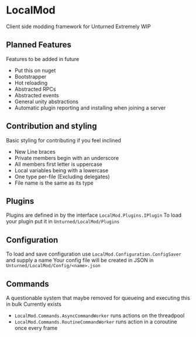 # LocalMod
 Client side modding framework for Unturned
 Extremely WIP

## Planned Features
Features to be added in future
 - Put this on nuget
 - Bootstrapper
 - Hot reloading
 - Abstracted RPCs
 - Abstracted events
 - General unity abstractions
 - Automatic plugin reporting and installing when joining a server

## Contribution and styling
Basic styling for contributing if you feel inclined
 - New Line braces
 - Private members begin with an underscore
 - All members first letter is uppercase
 - Local variables being with a lowercase
 - One type per-file (Excluding delegates)
 - File name is the same as its type

## Plugins
Plugins are defined in by the interface `LocalMod.Plugins.IPlugin`
To load your plugin put it in `Unturned/LocalMod/Plugins`

## Configuration
To load and save configuration use `LocalMod.Configuration.ConfigSaver` and supply a name
Your config file will be created in JSON in `Unturned/LocalMod/Config/<name>.json`

## Commands
A questionable system that maybe removed for queueing and executing this in bulk
Currently exists
 - `LocalMod.Commands.AsyncCommandWorker` runs actions on the threadpool
 - `LocalMod.Commands.RoutineCommandWorker` runs action in a coroutine once every frame
